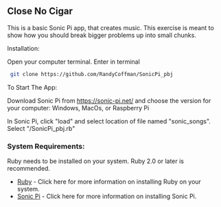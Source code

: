 ## Close No Cigar
This is a basic Sonic Pi app, that creates music. This exercise is meant to show how you should break bigger problems up into small chunks.   

Installation:

Open your computer terminal. Enter in terminal
```sh
 git clone https://github.com/RandyCoffman/SonicPi_pbj
```
To Start The App:

Download Sonic Pi from https://sonic-pi.net/ and choose the version for your computer: Windows, MacOs, or Raspberry Pi

In Sonic Pi, click "load" and select location of file named "sonic_songs".
Select "/SonicPi_pbj.rb"

### System Requirements:
Ruby needs to be installed on your system.  Ruby 2.0 or later is recommended.  
* [Ruby](https://www.ruby-lang.org/en/documentation/installation/) - Click here for more information on installing Ruby on your system.
* [Sonic Pi](https://sonic-pi.net/) - Click here for more information on installing Sonic Pi.

